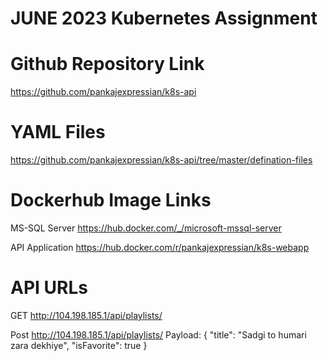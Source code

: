 # JUNE 2023 Kubernetes Assignment

# Github Repository Link
  https://github.com/pankajexpressian/k8s-api

# YAML Files

  https://github.com/pankajexpressian/k8s-api/tree/master/defination-files

# Dockerhub Image Links  
  
  MS-SQL Server 
    https://hub.docker.com/_/microsoft-mssql-server
  
  API Application 
    https://hub.docker.com/r/pankajexpressian/k8s-webapp

# API URLs
  
  GET  http://104.198.185.1/api/playlists/
  
  Post http://104.198.185.1/api/playlists/
    Payload:
      {
    "title": "Sadgi to humari zara dekhiye",
    "isFavorite": true
    }